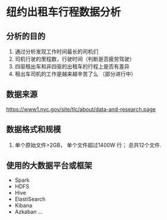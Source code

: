 # 纽约出租车行程数据分析

## 分析的目的
1. 通过分析发现工作时间最长的司机们 
2. 司机行驶的里程数，行驶时间（判断是否疲劳驾驶）  
3. 四驱租出车和非四驱的出租车的行程上是否有差异 
4. 租出车司机的工作是越来越辛苦了么 
（部分进行中） 

## 数据来源
https://www1.nyc.gov/site/tlc/about/data-and-research.page


## 数据格式和规模
1. 单个原始文件>2GB， 单个文件超过1400W 行；
总共12个文件.

## 使用的大数据平台或框架
- Spark
- HDFS
- Hive
- ElastiSearch
- Kibana
- Azkaban
...


